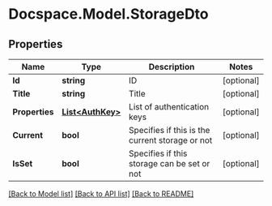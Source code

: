 # Docspace.Model.StorageDto

## Properties

Name | Type | Description | Notes
------------ | ------------- | ------------- | -------------
**Id** | **string** | ID | [optional] 
**Title** | **string** | Title | [optional] 
**Properties** | [**List&lt;AuthKey&gt;**](AuthKey.md) | List of authentication keys | [optional] 
**Current** | **bool** | Specifies if this is the current storage or not | [optional] 
**IsSet** | **bool** | Specifies if this storage can be set or not | [optional] 

[[Back to Model list]](../README.md#documentation-for-models) [[Back to API list]](../README.md#documentation-for-api-endpoints) [[Back to README]](../README.md)

